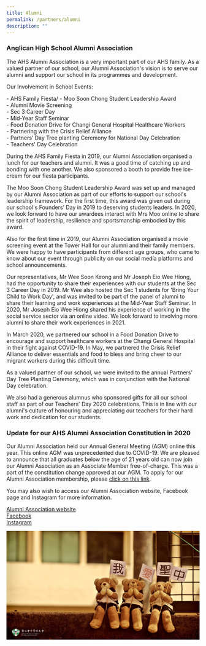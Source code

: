 ```yaml
---
title: Alumni
permalink: /partners/alumni
description: ""
---
```

### Anglican High School Alumni Association

The AHS Alumni Association is a very important part of our AHS family. As a valued partner of our school, our Alumni Association's vision is to serve our alumni and support our school in its programmes and development.  

Our Involvement in School Events:

\- AHS Family Fiesta/
\- Moo Soon Chong Student Leadership Award\
\- Alumni Movie Screening\
\- Sec 3 Career Day\
\- Mid-Year Staff Seminar\
\- Food Donation Drive for Changi General Hospital Healthcare Workers\
\- Partnering with the Crisis Relief Alliance\
\- Partners’ Day Tree planting Ceremony for National Day Celebration\
\- Teachers' Day Celebration

  

During the AHS Family Fiesta in 2019, our Alumni Association organised a lunch for our teachers and alumni. It was a good time of catching up and bonding with one another. We also sponsored a booth to provide free ice-cream for our fiesta participants.

  

The Moo Soon Chong Student Leadership Award was set up and managed by our Alumni Association as part of our efforts to support our school's leadership framework. For the first time, this award was given out during our school's Founders’ Day in 2019 to deserving students leaders. In 2020, we look forward to have our awardees interact with Mrs Moo online to share the spirit of leadership, resilience and sportsmanship embodied by this award.

  

Also for the first time in 2019, our Alumni Association organised a movie screening event at the Tower Hall for our alumni and their family members. We were happy to have participants from different age groups, who came to know about our event through publicity on our social media platforms and school announcements.

  

Our representatives, Mr Wee Soon Keong and Mr Joseph Eio Wee Hiong, had the opportunity to share their experiences with our students at the Sec 3 Career Day in 2019. Mr Wee also hosted the Sec 1 students for 'Bring Your Child to Work Day', and was invited to be part of the panel of alumni to share their learning and work experiences at the Mid-Year Staff Seminar. In 2020, Mr Joseph Eio Wee Hiong shared his experience of working in the social service sector via an online video. We look forward to involving more alumni to share their work experiences in 2021.

  

In March 2020, we partnered our school in a Food Donation Drive to encourage and support healthcare workers at the Changi General Hospital in their fight against COVID-19. In May, we partnered the Crisis Relief Alliance to deliver essentials and food to bless and bring cheer to our migrant workers during this difficult time.

  

As a valued partner of our school, we were invited to the annual Partners’ Day Tree Planting Ceremony, which was in conjunction with the National Day celebration.

  

We also had a generous alumnus who sponsored gifts for all our school staff as part of our Teachers' Day 2020 celebrations. This is in line with our alumni's culture of honouring and appreciating our teachers for their hard work and dedication for our students.

  

  

### Update for our AHS Alumni Association Constitution in 2020 

Our Alumni Association held our Annual General Meeting (AGM) online this year. This online AGM was unprecedented due to COVID-19. We are pleased to announce that all graduates below the age of 21 years old can now join our Alumni Association as an Associate Member free-of-charge. This was a part of the constitution change approved at our AGM. To apply for our Alumni Association membership, please [click on this link](https://form.jotformeu.com/91371105044345).  

  

You may also wish to access our Alumni Association website, Facebook page and Instagram for more information.

[Alumni Association website](https://ahsalumniassociation.wordpress.com/)\
[Facebook](https://www.facebook.com/anglicanhighalumni/)\
[Instagram](https://www.instagram.com/anglicanhighalumni/)

![alumni](/images/alumni.jpg)